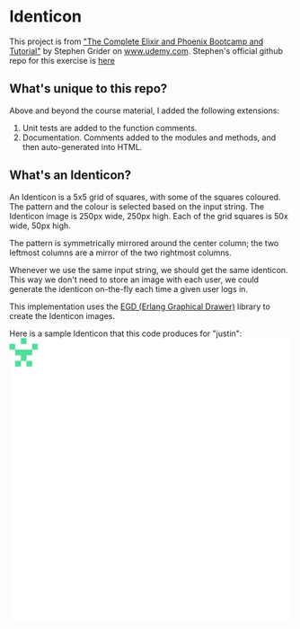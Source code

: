 # Identicon

This project is from ["The Complete Elixir and Phoenix Bootcamp and Tutorial"](https://www.udemy.com/the-complete-elixir-and-phoenix-bootcamp-and-tutorial/learn/v4/overview) by Stephen Grider on www.udemy.com.  Stephen's official github repo for this
exercise is [here](https://github.com/StephenGrider/ElixirCode/tree/master/identicon)

## What's unique to this repo?

Above and beyond the course material, I added the following extensions:
1. Unit tests are added to the function comments.
1. Documentation.  Comments added to the modules and methods, and then auto-generated into HTML.


## What's an Identicon?

An Identicon is a 5x5 grid of squares, with some of the squares coloured.
The pattern and the colour is selected based on the input string.
The Identicon image is 250px wide, 250px high.  Each of the grid squares
is 50x wide, 50px high.

The pattern is symmetrically mirrored around the center column; the
two leftmost columns are a mirror of the two rightmost columns.

Whenever we use the same input string, we should get the same identicon.
This way we don't need to store an image with each user, we could generate
the identicon on-the-fly each time a given user logs in.

This implementation uses the [EGD (Erlang Graphical Drawer)](http://www1.erlang.org/doc/man/egd.html) library to create the Identicon images.

Here is a sample Identicon that this code produces for "justin":  
![Sample Identicon](https://github.com/dawntreader/identicon/blob/master/examples/justin.png)
